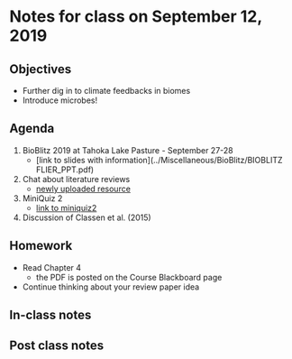 # Notes for class on September 12, 2019

## Objectives
* Further dig in to climate feedbacks in biomes
* Introduce microbes!

## Agenda
1. BioBlitz 2019 at Tahoka Lake Pasture - September 27-28
	- [link to slides with information](../Miscellaneous/BioBlitz/BIOBLITZ FLIER_PPT.pdf)
2. Chat about literature reviews
	- [newly uploaded resource](../Literature_Review/literature_review_description.md)
3. MiniQuiz 2
	- [link to miniquiz2](../Mini_Quizzes/miniquiz2_09.12.19.pdf)
4. Discussion of Classen et al. (2015)

## Homework
* Read Chapter 4
	- the PDF is posted on the Course Blackboard page
* Continue thinking about your review paper idea

## In-class notes

## Post class notes